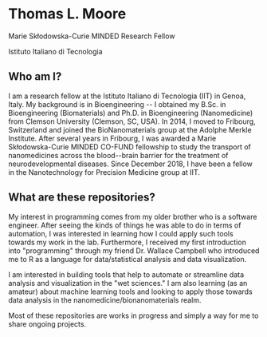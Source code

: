 # Thomas L. Moore
Marie Skłodowska-Curie MINDED Research Fellow

Istituto Italiano di Tecnologia

## Who am I?
I am a research fellow at the Istituto Italiano di Tecnologia (IIT) in Genoa, Italy. My background is in Bioengineering -- I obtained my B.Sc. in Bioengineering (Biomaterials) and Ph.D. in Bioengineering (Nanomedicine) from Clemson University (Clemson, SC, USA). In 2014, I moved to Fribourg, Switzerland and joined the BioNanomaterials group at the Adolphe Merkle Institute. After several years in Fribourg, I was awarded a Marie Skłodowska-Curie MINDED CO-FUND fellowship to study the transport of nanomedicines across the blood--brain barrier for the treatment of neurodevelopmental diseases. Since December 2018, I have been a fellow in the Nanotechnology for Precision Medicine group at IIT.

## What are these repositories?
My interest in programming comes from my older brother who is a software engineer. After seeing the kinds of things he was able to do in terms of automation, I was interested in learning how I could apply such tools towards my work in the lab. Furthermore, I received my first introduction into "programming" through my friend Dr. Wallace Campbell who introduced me to R as a language for data/statistical analysis and data visualization.

I am interested in building tools that help to automate or streamline data analysis and visualization in the "wet sciences." I am also learning (as an amateur) about machine learning tools and looking to apply those towards data analysis in the nanomedicine/bionanomaterials realm.

Most of these repositories are works in progress and simply a way for me to share ongoing projects.
